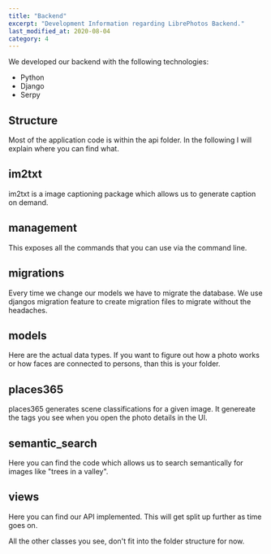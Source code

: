```yaml
---
title: "Backend"
excerpt: "Development Information regarding LibrePhotos Backend."
last_modified_at: 2020-08-04
category: 4
---
```

We developed our backend with the following technologies:
- Python
- Django
- Serpy

## Structure
Most of the application code is within the api folder. In the following I will explain where you can find what.

## im2txt
im2txt is a image captioning package which allows us to generate caption on demand.

## management
This exposes all the commands that you can use via the command line.

## migrations
Every time we change our models we have to migrate the database. We use djangos migration feature to create migration files to migrate without the headaches.

## models
Here are the actual data types. If you want to figure out how a photo works or how faces are connected to persons, than this is your folder.

## places365
places365 generates scene classifications for a given image. It genereate the tags you see when you open the photo details in the UI.

## semantic_search
Here you can find the code which allows us to search semantically for images like "trees in a valley".

## views
Here you can find our API implemented. This will get split up further as time goes on.

All the other classes you see, don't fit into the folder structure for now.

